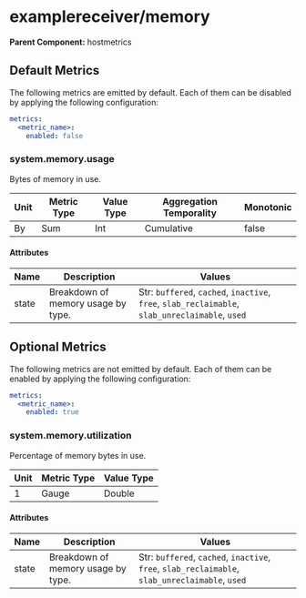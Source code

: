 [comment]: <> (Code generated by mdatagen. DO NOT EDIT.)

# examplereceiver/memory

**Parent Component:** hostmetrics

## Default Metrics

The following metrics are emitted by default. Each of them can be disabled by applying the following configuration:

```yaml
metrics:
  <metric_name>:
    enabled: false
```

### system.memory.usage

Bytes of memory in use.

| Unit | Metric Type | Value Type | Aggregation Temporality | Monotonic |
| ---- | ----------- | ---------- | ----------------------- | --------- |
| By   | Sum         | Int        | Cumulative              | false     |

#### Attributes

| Name  | Description                        | Values                                                                                          |
| ----- | ---------------------------------- | ----------------------------------------------------------------------------------------------- |
| state | Breakdown of memory usage by type. | Str: `buffered`, `cached`, `inactive`, `free`, `slab_reclaimable`, `slab_unreclaimable`, `used` |

## Optional Metrics

The following metrics are not emitted by default. Each of them can be enabled by applying the following configuration:

```yaml
metrics:
  <metric_name>:
    enabled: true
```

### system.memory.utilization

Percentage of memory bytes in use.

| Unit | Metric Type | Value Type |
| ---- | ----------- | ---------- |
| 1    | Gauge       | Double     |

#### Attributes

| Name  | Description                        | Values                                                                                          |
| ----- | ---------------------------------- | ----------------------------------------------------------------------------------------------- |
| state | Breakdown of memory usage by type. | Str: `buffered`, `cached`, `inactive`, `free`, `slab_reclaimable`, `slab_unreclaimable`, `used` |

